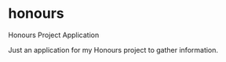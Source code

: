 # honours
Honours Project Application

Just an application for my Honours project to gather information.
